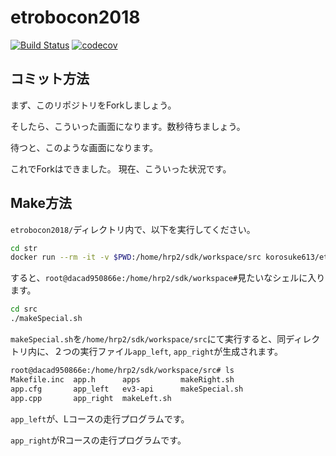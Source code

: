 # etrobocon2018
[![Build Status](https://travis-ci.org/KatLab-MiyazakiUniv/etrobocon2018.svg?branch=master)](https://travis-ci.org/KatLab-MiyazakiUniv/etrobocon2018)
[![codecov](https://codecov.io/gh/KatLab-MiyazakiUniv/etrobocon2018/branch/master/graph/badge.svg)](https://codecov.io/gh/KatLab-MiyazakiUniv/etrobocon2018)

## コミット方法

まず、このリポジトリをForkしましょう。

そしたら、こういった画面になります。数秒待ちましょう。

待つと、このような画面になります。

これでForkはできました。
現在、こういった状況です。


## Make方法

`etrobocon2018/`ディレクトリ内で、以下を実行してください。

```bash
cd str
docker run --rm -it -v $PWD:/home/hrp2/sdk/workspace/src korosuke613/etrobo-docker bash
```

すると、`root@dacad950866e:/home/hrp2/sdk/workspace#`見たいなシェルに入ります。

```bash
cd src
./makeSpecial.sh
```

`makeSpecial.sh`を`/home/hrp2/sdk/workspace/src`にて実行すると、同ディレクトリ内に、２つの実行ファイル`app_left`, `app_right`が生成されます。

```bash
root@dacad950866e:/home/hrp2/sdk/workspace/src# ls
Makefile.inc  app.h      apps         makeRight.sh
app.cfg       app_left   ev3-api      makeSpecial.sh
app.cpp       app_right  makeLeft.sh
```

`app_left`が、Lコースの走行プログラムです。

`app_right`がRコースの走行プログラムです。

